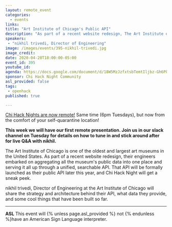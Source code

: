 ```yaml
---
layout: remote_event
categories:
  - events
links: 
title: "Art Institute of Chicago's Public API"
description: "As part of a recent website redesign, The Art Institute of Chicago embarked on aggregating all the museum's public data into one place and serving it all up through a unified, searchable API. That API will be formally launched as their public API later this year, and Chi Hack Night will get a sneak peek."
speakers:
 - "nikhil trivedi, Director of Engineering"
image: /images/events/395-nikhil-trivedi.jpg
image_credit:
date: 2020-04-28T18:00:00-05:00
event_id: 395
youtube_id: 
agenda: https://docs.google.com/document/d/18W5MzJzfxtsbTemtIljbz-Gh6Pkt9mf1mZ9XzD7tR14/edit?usp=sharing
sponsor: Chi Hack Night Community
asl_provided: false
tags: 
 - openhack
published: true

---
```


[Chi Hack Nights are now remote!](/blog/2020/03/16/chi-hack-night-going-remote.html) Same time (6pm Tuesdays), but now from the comfort of your self-quarantine location!

**This week we will have our first remote presentation. Join us in our slack channel on Tuesday for details on how to tune in and stick around after for live Q&A with nikhil.**

The Art Institute of Chicago is one of the oldest and largest art museums in the United States. As part of a recent website redesign, their engineers embarked on aggregating all the museum's public data into one place and serving it all up through a unified, searchable API. That API will be formally launched as their public API later this year, and Chi Hack Night will get a sneak peek.

nikhil trivedi, Director of Engineering at the Art Institute of Chicago will share the strategy and architecture behind their API, what data they provide, and some cool things that have been built so far.

---

<!-- **RSVP required** Braintree now requires all attendees to [RSVP beforehand]({{site.rsvp_url}}) by 12:00 PM (noon). Walk-ins will not be allowed! -->

**ASL** This event will {% unless page.asl_provided %} not {% endunless %}have an American Sign Language interpreter.

<!-- **Food** Food and drinks will be provided. We encourage attendees to bring their own water bottles to reduce waste. -->
